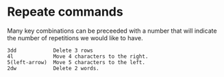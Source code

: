 # Repeate commands



Many key combinations can be preceeded with a number that will indicate the number of repetitions we would like to have.


```
3dd            Delete 3 rows
4l             Move 4 characters to the right.
5(left-arrow)  Move 5 characters to the left.
2dw            Delete 2 words.
```


